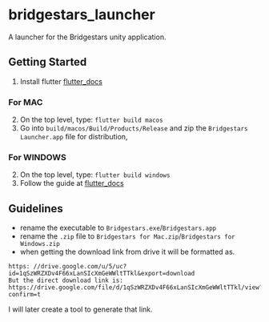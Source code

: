 # bridgestars_launcher

A launcher for the Bridgestars unity application.

## Getting Started

1. Install flutter [flutter_docs](https://docs.flutter.dev/get-started/install?gclid=CjwKCAjwyryUBhBSEiwAGN5OCCEYVlmlGoW26l56rdUzCRWFZIimvAs_iNHeEIiFRbOBxSB3LrkVnBoCU94QAvD_BwE&gclsrc=aw.ds)

### For MAC
2. On the top level, type: `flutter build macos`
3. Go into `build/macos/Build/Products/Release` and zip the `Bridgestars Launcher.app` file for distribution, 


### For WINDOWS
2. On the top level, type: `flutter build windows`
3. Follow the guide at [flutter_docs](https://docs.flutter.dev/desktop/windows#building-your-own-zip-file-for-windows)


## Guidelines
- rename the executable to `Bridgestars.exe`/`Bridgestars.app` 
- rename the `.zip` file to `Bridgestars for Mac.zip`/`Bridgestars for Windows.zip`
- when getting the download link from drive it will be formatted as. 
```
https: //drive.google.com/u/5/uc?id=1qSzWRZXDv4F66xLanSIcXmGeWWltTTkl&export=download
But the direct download link is:
https://drive.google.com/file/d/1qSzWRZXDv4F66xLanSIcXmGeWWltTTkl/view?confirm=t
```

I will later create a tool to generate that link.


